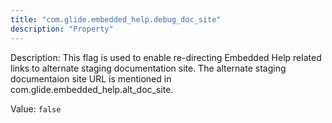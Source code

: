 ```yaml
---
title: "com.glide.embedded_help.debug_doc_site"
description: "Property"
---
```


Description: This flag is used to enable re-directing Embedded Help related links to alternate staging documentation site. The alternate staging documentaion site URL is mentioned in com.glide.embedded_help.alt_doc_site.

Value: `false`